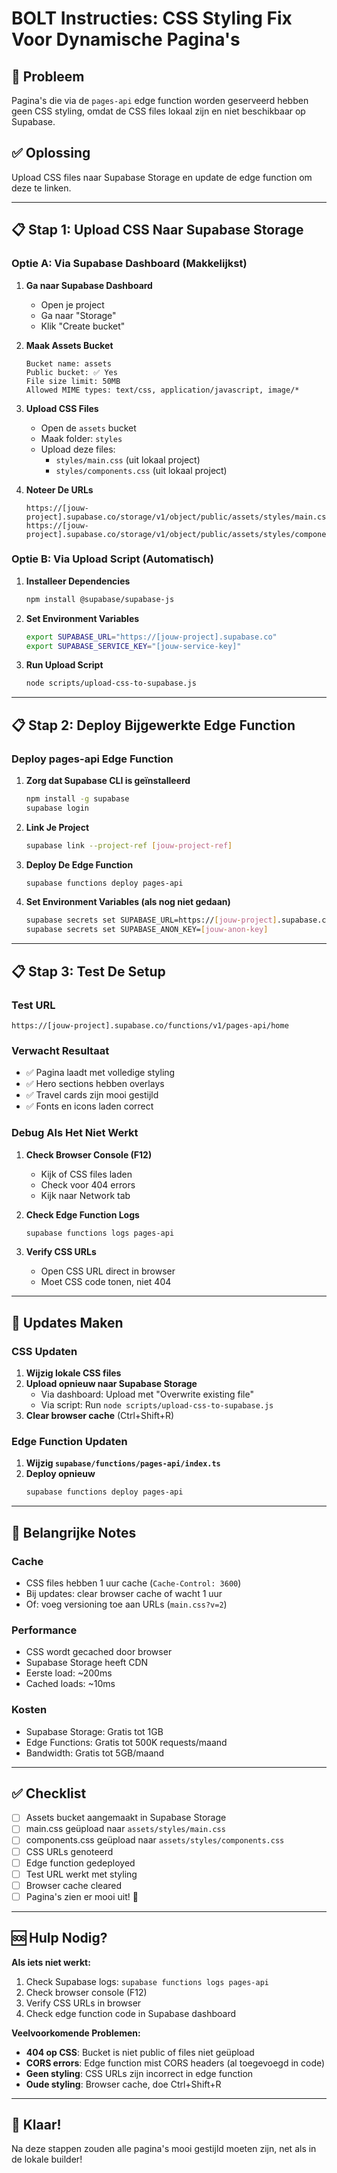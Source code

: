 # BOLT Instructies: CSS Styling Fix Voor Dynamische Pagina's

## 🎯 Probleem
Pagina's die via de `pages-api` edge function worden geserveerd hebben geen CSS styling, omdat de CSS files lokaal zijn en niet beschikbaar op Supabase.

## ✅ Oplossing
Upload CSS files naar Supabase Storage en update de edge function om deze te linken.

---

## 📋 Stap 1: Upload CSS Naar Supabase Storage

### Optie A: Via Supabase Dashboard (Makkelijkst)

1. **Ga naar Supabase Dashboard**
   - Open je project
   - Ga naar "Storage"
   - Klik "Create bucket"

2. **Maak Assets Bucket**
   ```
   Bucket name: assets
   Public bucket: ✅ Yes
   File size limit: 50MB
   Allowed MIME types: text/css, application/javascript, image/*
   ```

3. **Upload CSS Files**
   - Open de `assets` bucket
   - Maak folder: `styles`
   - Upload deze files:
     - `styles/main.css` (uit lokaal project)
     - `styles/components.css` (uit lokaal project)

4. **Noteer De URLs**
   ```
   https://[jouw-project].supabase.co/storage/v1/object/public/assets/styles/main.css
   https://[jouw-project].supabase.co/storage/v1/object/public/assets/styles/components.css
   ```

### Optie B: Via Upload Script (Automatisch)

1. **Installeer Dependencies**
   ```bash
   npm install @supabase/supabase-js
   ```

2. **Set Environment Variables**
   ```bash
   export SUPABASE_URL="https://[jouw-project].supabase.co"
   export SUPABASE_SERVICE_KEY="[jouw-service-key]"
   ```

3. **Run Upload Script**
   ```bash
   node scripts/upload-css-to-supabase.js
   ```

---

## 📋 Stap 2: Deploy Bijgewerkte Edge Function

### Deploy pages-api Edge Function

1. **Zorg dat Supabase CLI is geïnstalleerd**
   ```bash
   npm install -g supabase
   supabase login
   ```

2. **Link Je Project**
   ```bash
   supabase link --project-ref [jouw-project-ref]
   ```

3. **Deploy De Edge Function**
   ```bash
   supabase functions deploy pages-api
   ```

4. **Set Environment Variables (als nog niet gedaan)**
   ```bash
   supabase secrets set SUPABASE_URL=https://[jouw-project].supabase.co
   supabase secrets set SUPABASE_ANON_KEY=[jouw-anon-key]
   ```

---

## 📋 Stap 3: Test De Setup

### Test URL
```
https://[jouw-project].supabase.co/functions/v1/pages-api/home
```

### Verwacht Resultaat
- ✅ Pagina laadt met volledige styling
- ✅ Hero sections hebben overlays
- ✅ Travel cards zijn mooi gestijld
- ✅ Fonts en icons laden correct

### Debug Als Het Niet Werkt

1. **Check Browser Console (F12)**
   - Kijk of CSS files laden
   - Check voor 404 errors
   - Kijk naar Network tab

2. **Check Edge Function Logs**
   ```bash
   supabase functions logs pages-api
   ```

3. **Verify CSS URLs**
   - Open CSS URL direct in browser
   - Moet CSS code tonen, niet 404

---

## 🔄 Updates Maken

### CSS Updaten
1. **Wijzig lokale CSS files**
2. **Upload opnieuw naar Supabase Storage**
   - Via dashboard: Upload met "Overwrite existing file"
   - Via script: Run `node scripts/upload-css-to-supabase.js`
3. **Clear browser cache** (Ctrl+Shift+R)

### Edge Function Updaten
1. **Wijzig `supabase/functions/pages-api/index.ts`**
2. **Deploy opnieuw**
   ```bash
   supabase functions deploy pages-api
   ```

---

## 📝 Belangrijke Notes

### Cache
- CSS files hebben 1 uur cache (`Cache-Control: 3600`)
- Bij updates: clear browser cache of wacht 1 uur
- Of: voeg versioning toe aan URLs (`main.css?v=2`)

### Performance
- CSS wordt gecached door browser
- Supabase Storage heeft CDN
- Eerste load: ~200ms
- Cached loads: ~10ms

### Kosten
- Supabase Storage: Gratis tot 1GB
- Edge Functions: Gratis tot 500K requests/maand
- Bandwidth: Gratis tot 5GB/maand

---

## ✅ Checklist

- [ ] Assets bucket aangemaakt in Supabase Storage
- [ ] main.css geüpload naar `assets/styles/main.css`
- [ ] components.css geüpload naar `assets/styles/components.css`
- [ ] CSS URLs genoteerd
- [ ] Edge function gedeployed
- [ ] Test URL werkt met styling
- [ ] Browser cache cleared
- [ ] Pagina's zien er mooi uit! 🎉

---

## 🆘 Hulp Nodig?

**Als iets niet werkt:**
1. Check Supabase logs: `supabase functions logs pages-api`
2. Check browser console (F12)
3. Verify CSS URLs in browser
4. Check edge function code in Supabase dashboard

**Veelvoorkomende Problemen:**
- **404 op CSS**: Bucket is niet public of files niet geüpload
- **CORS errors**: Edge function mist CORS headers (al toegevoegd in code)
- **Geen styling**: CSS URLs zijn incorrect in edge function
- **Oude styling**: Browser cache, doe Ctrl+Shift+R

---

## 🎉 Klaar!

Na deze stappen zouden alle pagina's mooi gestijld moeten zijn, net als in de lokale builder!
